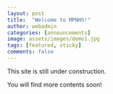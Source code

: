 ```yaml
---
layout: post
title:  "Welcome to MPNHS!"
author: webadmin
categories: [announcements]
image: assets/images/demo1.jpg
tags: [featured, sticky]
comments: false
---
```

This site is still under construction.

You will find more contents soon!